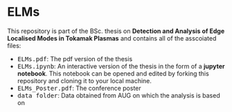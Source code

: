# ELMs

This repository is part of the BSc. thesis on **Detection and Analysis of Edge Localised Modes in Tokamak Plasmas** and contains all of the asscoiated files:
- <TT>ELMs.pdf</TT>: The pdf version of the thesis
- <TT>ELMs.ipynb</TT>: An interactive version of the thesis in the form of a __jupyter notebook__. This notebook can be opened and edited by forking this repository and cloning it to your local machine.
- <TT>ELMs_Poster.pdf</TT>: The conference poster
- <TT>data folder</TT>: Data obtained from AUG on which the analysis is based on
